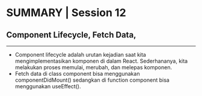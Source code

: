 # SUMMARY | Session 12

## Component Lifecycle, Fetch Data,

---

- Component lifecycle adalah urutan kejadian saat kita mengimplementasikan komponen di dalam React. Sederhananya, kita melakukan proses memulai, merubah, dan melepas komponen.
- Fetch data di class component bisa menggunakan componentDidMount() sedangkan di function component bisa menggunakan useEffect().

